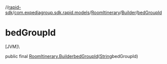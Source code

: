//[rapid-sdk](../../../../index.md)/[com.expediagroup.sdk.rapid.models](../../index.md)/[RoomItinerary](../index.md)/[Builder](index.md)/[bedGroupId](bed-group-id.md)

# bedGroupId

[JVM]\

public final [RoomItinerary.Builder](index.md)[bedGroupId](bed-group-id.md)([String](https://docs.oracle.com/javase/8/docs/api/java/lang/String.html)bedGroupId)
